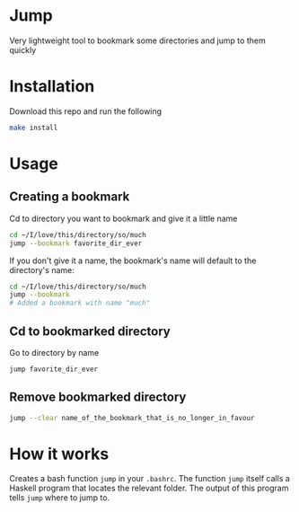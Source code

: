 Jump
===================

Very lightweight tool to bookmark some directories and jump to them quickly

# Installation

Download this repo and run the following

```bash
make install
```


# Usage

## Creating a bookmark

Cd to directory you want to bookmark and give it a little name

```bash
cd ~/I/love/this/directory/so/much
jump --bookmark favorite_dir_ever
```

If you don't give it a name, the bookmark's name will default to the directory's name:

```bash
cd ~/I/love/this/directory/so/much
jump --bookmark
# Added a bookmark with name "much"
```


## Cd to bookmarked directory

Go to directory by name
```bash
jump favorite_dir_ever
```

## Remove bookmarked directory

```bash
jump --clear name_of_the_bookmark_that_is_no_longer_in_favour
```

# How it works

Creates a bash function ``jump`` in your ``.bashrc``. The function ``jump`` itself calls a Haskell program that locates the relevant folder. The output of this program tells ``jump`` where to jump to. 